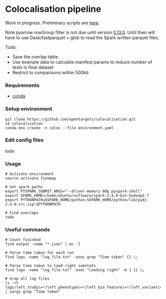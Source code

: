 Colocalisation pipeline
=======================

Work in progress. Preliminary scripts are [here](https://github.com/edm1/coloc_interim).

Note pyarrow rowGroup filter is not due until version [0.13.0](https://issues.apache.org/jira/browse/ARROW-1796). Until then will have to use Dask/fastparquet + glob to read the Spark written parquet files.

Todo:
- Save the overlap table
- Use example data to calculate manifest params to reduce number of tests in final dataset
- Restrict to comparisons within 500kb

### Requirements
- [conda](https://conda.io/docs/)

### Setup environment

```
git clone https://github.com/opentargets/colocalisation.git
cd colocalisation
conda env create -n coloc --file environment.yaml
```

### Edit config files

todo

### Usage

```
# Activate environment
source activate finemap

# Set spark paths
export PYSPARK_SUBMIT_ARGS="--driver-memory 80g pyspark-shell"
export SPARK_HOME=/home/ubuntu/software/spark-2.4.0-bin-hadoop2.7
export PYTHONPATH=$SPARK_HOME/python:$SPARK_HOME/python/lib/py4j-2.4.0-src.zip:$PYTHONPATH

# Find overlaps
todo
```

### Useful commands

```
# Count finished
find output -name "*.json" | wc -l

# Parse time taken for each run
find logs -name "log_file.txt" -exec grep "Time taken" {} \;

# Parse time taken to load right sumstats
find logs -name "log_file.txt" -exec "Loading right" -A 1 {} \;

# Grep all log files
ls -rt logs/left_study\=*/left_phenotype\=*/left_bio_feature\=*/left_variant\=*/right_study\=*/right_phenotype\=*/right_bio_feature\=*/right_variant\=*/log_file.txt | xargs grep "Time taken"

```

